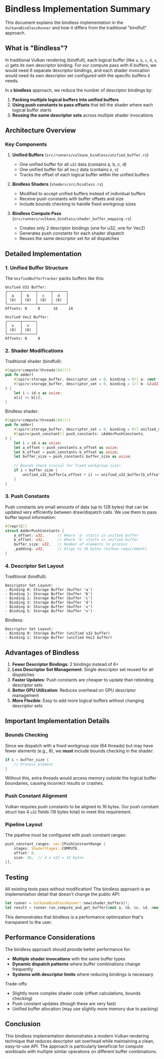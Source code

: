 # Bindless Implementation Summary

This document explains the bindless implementation in the `VulkanoBindlessRunner` and how it differs from the traditional "bindfull" approach.

## What is "Bindless"?

In traditional Vulkan rendering (bindfull), each logical buffer (like `a`, `b`, `c`, `d`, `x`, `v`) gets its own descriptor binding. For our compute pass with 6 buffers, we would need 6 separate descriptor bindings, and each shader invocation would need its own descriptor set configured with the specific buffers it needs.

In a **bindless** approach, we reduce the number of descriptor bindings by:
1. **Packing multiple logical buffers into unified buffers**
2. **Using push constants to pass offsets** that tell the shader where each logical buffer starts
3. **Reusing the same descriptor sets** across multiple shader invocations

## Architecture Overview

### Key Components

1. **Unified Buffers** (`src/runners/vulkano_bindless/unified_buffer.rs`)
   - One unified buffer for all `u32` data (contains a, b, c, d)
   - One unified buffer for all `Vec2` data (contains x, v)
   - Tracks the offset of each logical buffer within the unified buffers

2. **Bindless Shaders** (`shaders/src/bindless.rs`)
   - Modified to accept unified buffers instead of individual buffers
   - Receive push constants with buffer offsets and size
   - Include bounds checking to handle fixed workgroup sizes

3. **Bindless Compute Pass** (`src/runners/vulkano_bindless/shader_buffer_mapping.rs`)
   - Creates only 2 descriptor bindings (one for u32, one for Vec2)
   - Generates push constants for each shader dispatch
   - Reuses the same descriptor set for all dispatches

## Detailed Implementation

### 1. Unified Buffer Structure

The `UnifiedBufferTracker` packs buffers like this:

```
Unified U32 Buffer:
┌──────┬──────┬──────┬──────┐
│  a   │  b   │  c   │  d   │
│ (8)  │ (8)  │ (8)  │ (8)  │
└──────┴──────┴──────┴──────┘
Offsets: 0     8      16     24

Unified Vec2 Buffer:
┌──────┬──────┐
│  x   │  v   │
│ (8)  │ (8)  │
└──────┴──────┘
Offsets: 0     8
```

### 2. Shader Modifications

Traditional shader (bindfull):
```rust
#[spirv(compute(threads(64)))]
pub fn adder(
    #[spirv(storage_buffer, descriptor_set = 0, binding = 0)] a: &mut [u32],
    #[spirv(storage_buffer, descriptor_set = 0, binding = 1)] b: &[u32],
) {
    let i = id.x as usize;
    a[i] += b[i];
}
```

Bindless shader:
```rust
#[spirv(compute(threads(64)))]
pub fn adder(
    #[spirv(storage_buffer, descriptor_set = 0, binding = 0)] unified_u32_buffer: &mut [u32],
    #[spirv(push_constant)] push_constants: &AdderPushConstants,
) {
    let i = id.x as usize;
    let a_offset = push_constants.a_offset as usize;
    let b_offset = push_constants.b_offset as usize;
    let buffer_size = push_constants.buffer_size as usize;
    
    // Bounds check crucial for fixed workgroup size!
    if i < buffer_size {
        unified_u32_buffer[a_offset + i] += unified_u32_buffer[b_offset + i];
    }
}
```

### 3. Push Constants

Push constants are small amounts of data (up to 128 bytes) that can be updated very efficiently between draw/dispatch calls. We use them to pass buffer layout information:

```rust
#[repr(C)]
struct AdderPushConstants {
    a_offset: u32,      // Where 'a' starts in unified buffer
    b_offset: u32,      // Where 'b' starts in unified buffer  
    buffer_size: u32,   // Number of elements to process
    _padding: u32,      // Align to 16 bytes (Vulkan requirement)
}
```

### 4. Descriptor Set Layout

Traditional (bindfull):
```
Descriptor Set Layout:
- Binding 0: Storage Buffer (buffer 'a')
- Binding 1: Storage Buffer (buffer 'b')
- Binding 2: Storage Buffer (buffer 'c')
- Binding 3: Storage Buffer (buffer 'd')
- Binding 4: Storage Buffer (buffer 'x')
- Binding 5: Storage Buffer (buffer 'v')
```

Bindless:
```
Descriptor Set Layout:
- Binding 0: Storage Buffer (unified u32 buffer)
- Binding 1: Storage Buffer (unified Vec2 buffer)
```

## Advantages of Bindless

1. **Fewer Descriptor Bindings**: 2 bindings instead of 6+
2. **Less Descriptor Set Management**: Single descriptor set reused for all dispatches
3. **Faster Updates**: Push constants are cheaper to update than rebinding descriptor sets
4. **Better GPU Utilization**: Reduces overhead on GPU descriptor management
5. **More Flexible**: Easy to add more logical buffers without changing descriptor sets

## Important Implementation Details

### Bounds Checking

Since we dispatch with a fixed workgroup size (64 threads) but may have fewer elements (e.g., 8), we **must** include bounds checking in the shader:

```rust
if i < buffer_size {
    // Process element
}
```

Without this, extra threads would access memory outside the logical buffer boundaries, causing incorrect results or crashes.

### Push Constant Alignment

Vulkan requires push constants to be aligned to 16 bytes. Our push constant struct has 4 `u32` fields (16 bytes total) to meet this requirement.

### Pipeline Layout

The pipeline must be configured with push constant ranges:

```rust
push_constant_ranges: vec![PushConstantRange {
    stages: ShaderStages::COMPUTE,
    offset: 0,
    size: 16,  // 4 x u32 = 16 bytes
}],
```

## Testing

All existing tests pass without modification! The bindless approach is an implementation detail that doesn't change the public API:

```rust
let runner = VulkanoBindlessRunner::new(shader_buffers)?;
let result = runner.run_compute_and_get_buffer(&mut a, &b, &c, &d, &mut x, &v)?;
```

This demonstrates that bindless is a performance optimization that's transparent to the user.

## Performance Considerations

The bindless approach should provide better performance for:
- **Multiple shader invocations** with the same buffer types
- **Dynamic dispatch patterns** where buffer combinations change frequently
- **Systems with descriptor limits** where reducing bindings is necessary

Trade-offs:
- Slightly more complex shader code (offset calculations, bounds checking)
- Push constant updates (though these are very fast)
- Unified buffer allocation (may use slightly more memory due to packing)

## Conclusion

This bindless implementation demonstrates a modern Vulkan rendering technique that reduces descriptor set overhead while maintaining a clean, easy-to-use API. The approach is particularly beneficial for compute workloads with multiple similar operations on different buffer combinations.
